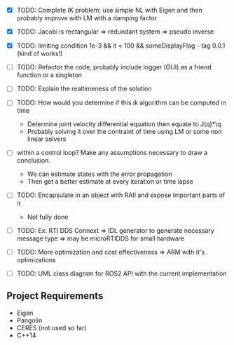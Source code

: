
 - [x] TODO: Complete IK problem; use simple NL with Eigen and then probably improve with LM with a damping factor
 - [x] TODO: Jacobi is rectangular => redundant system  => pseudo inverse 
 - [x] TODO: limiting condition 1e-3 && it < 100 && someDisplayFlag - tag 0.0.1 (kind of works!)
 - [ ] TODO: Refactor the code, probably include logger (GUI) as a friend function or a singleton
 - [ ] TODO: Explain the realtimeness of the solution
 - [ ] TODO:   How would you determine if this ik algorithm can be computed in time 
      - Determine joint velocity differential equation then equate to J(q)*\q
      - Probably solving it over the contraint of time using LM or some non linear solvers
 - [ ] within a control loop? Make any assumptions necessary to draw a conclusion.
      - We can estimate states with the error propagation
      - Then get a better estimate at every iteration or time lapse 
 - [ ] TODO: Encapsulate in an object with RAII and expose important parts of it
      - Not fully done  
 - [ ] TODO: Ex: RTI DDS Connext => IDL generator to generate necessary message type => may be microRTIDDS for small hardware 
 - [ ] TODO: More optimization and cost effectiveness => ARM with it's optimizations 
 - [ ] TODO: UML class diagram for ROS2 API with the current implementation


## Project Requirements

- Eigen
- Pangolin
- CERES (not used so far)
- C++14





